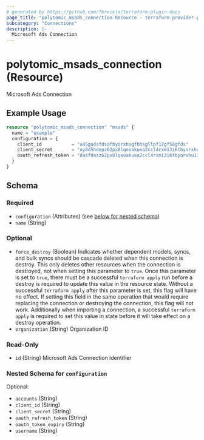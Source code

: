 ```yaml
---
# generated by https://github.com/fbreckle/terraform-plugin-docs
page_title: "polytomic_msads_connection Resource - terraform-provider-polytomic"
subcategory: "Connections"
description: |-
  Microsoft Ads Connection
---
```


# polytomic_msads_connection (Resource)

Microsoft Ads Connection

## Example Usage

```terraform
resource "polytomic_msads_connection" "msads" {
  name = "example"
  configuration = {
    client_id           = "a45gadsfdsafbyorxhugfbhsgllpf12gf56gfds"
    client_secret       = "ay8d5hdepz62px8lqeoakuea2ccl4rxm13i6tbyorxhu1i20kc8ruvksmzxq"
    oauth_refresh_token = "dasfdasz62px8lqeoakuea2ccl4rxm13i6tbyorxhu1i20kc8ruvksmzxq"
  }
}
```

<!-- schema generated by tfplugindocs -->
## Schema

### Required

- `configuration` (Attributes) (see [below for nested schema](#nestedatt--configuration))
- `name` (String)

### Optional

- `force_destroy` (Boolean) Indicates whether dependent models, syncs, and bulk syncs should be cascade deleted when this connection is destroy. This only deletes other resources when the connection is destroyed, not when setting this parameter to `true`. Once this parameter is set to `true`, there must be a successful `terraform apply` run before a destroy is required to update this value in the resource state. Without a successful `terraform apply` after this parameter is set, this flag will have no effect. If setting this field in the same operation that would require replacing the connection or destroying the connection, this flag will not work. Additionally when importing a connection, a successful `terraform apply` is required to set this value in state before it will take effect on a destroy operation.
- `organization` (String) Organization ID

### Read-Only

- `id` (String) Microsoft Ads Connection identifier

<a id="nestedatt--configuration"></a>
### Nested Schema for `configuration`

Optional:

- `accounts` (String)
- `client_id` (String)
- `client_secret` (String)
- `oauth_refresh_token` (String)
- `oauth_token_expiry` (String)
- `username` (String)


